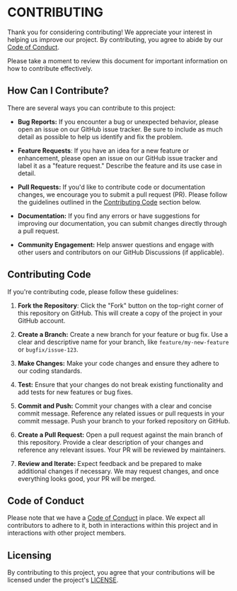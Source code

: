 # CONTRIBUTING

Thank you for considering contributing! We appreciate your interest in helping us improve our project. By contributing, you agree to abide by our [Code of Conduct](./CODE_OF_CONDUCT.md).

Please take a moment to review this document for important information on how to contribute effectively.

## How Can I Contribute?

There are several ways you can contribute to this project:

- **Bug Reports:** If you encounter a bug or unexpected behavior, please open an issue on our GitHub issue tracker. Be sure to include as much detail as possible to help us identify and fix the problem.

- **Feature Requests**: If you have an idea for a new feature or enhancement, please open an issue on our GitHub issue tracker and label it as a "feature request." Describe the feature and its use case in detail.

- **Pull Requests:** If you'd like to contribute code or documentation changes, we encourage you to submit a pull request (PR). Please follow the guidelines outlined in the [Contributing Code](#contributing-code) section below.

- **Documentation:** If you find any errors or have suggestions for improving our documentation, you can submit changes directly through a pull request.

- **Community Engagement:** Help answer questions and engage with other users and contributors on our GitHub Discussions (if applicable).

## Contributing Code

If you're contributing code, please follow these guidelines:

1. **Fork the Repository**: Click the "Fork" button on the top-right corner of this repository on GitHub. This will create a copy of the project in your GitHub account.

2. **Create a Branch:** Create a new branch for your feature or bug fix. Use a clear and descriptive name for your branch, like `feature/my-new-feature` or `bugfix/issue-123`.

3. **Make Changes:** Make your code changes and ensure they adhere to our coding standards.

4. **Test:** Ensure that your changes do not break existing functionality and add tests for new features or bug fixes.

5. **Commit and Push:** Commit your changes with a clear and concise commit message. Reference any related issues or pull requests in your commit message. Push your branch to your forked repository on GitHub.

6. **Create a Pull Request:** Open a pull request against the main branch of this repository. Provide a clear description of your changes and reference any relevant issues. Your PR will be reviewed by maintainers.

7. **Review and Iterate:** Expect feedback and be prepared to make additional changes if necessary. We may request changes, and once everything looks good, your PR will be merged.

## Code of Conduct

Please note that we have a [Code of Conduct](CODE_OF_CONDUCT.md) in place. We expect all contributors to adhere to it, both in interactions within this project and in interactions with other project members.

## Licensing

By contributing to this project, you agree that your contributions will be licensed under the project's [LICENSE](../LICENSE).
